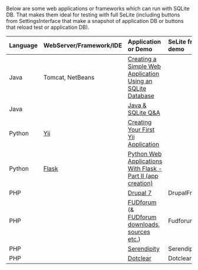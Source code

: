 Below are some web applications or frameworks which can run with SQLite DB. That makes them ideal for testing with full SeLite (including buttons from SettingsInterface that make a snapshot of application DB or buttons that reload test or application DB).


| **Language** | **WebServer/Framework/IDE**        | **Application or Demo**                                      | **SeLite framework or demo** |
|:-------------|:-----------------------------------|:-------------------------------------------------------------|:-----------------------------|
| Java         | Tomcat, NetBeans                   | [Creating a Simple Web Application Using an SQLite Database](http://users.csc.calpoly.edu/~jdalbey/308/Resources/HOWTO_SQLite_with_NetBeans.html) |                              |
| Java         |                                    | [Java & SQLite Q&A](http://www.java2s.com/Questions_And_Answers/Java-Database/sqlite/sqlite.htm) |                              |
| Python       | [Yii](http://www.yiiframework.com) | [Creating Your First Yii Application](http://www.yiiframework.com/doc/guide/1.1/en/quickstart.first-app) |                              |
| Python       | [Flask](http://flask.pocoo.org/)   | [Python Web Applications With Flask - Part II (app creation)](http://www.realpython.com/blog/python/python-web-applications-with-flask-part-ii-app-creation) |                              |
| PHP          |                                    | [Drupal 7](http://drupal.org)                                | DrupalFramework              |
| PHP          |                                    | [FUDforum](http://fudforum.org/forum/) (& [FUDforum downloads, sources etc.](http://sourceforge.net/projects/fudforum/)) | FudforumFramework            |
| PHP          |                                    | [Serendipity](http://www.s9y.org)                            | SerendipityFramework         |
| PHP          |                                    | [Dotclear](http://dotclear.org/)                             | DotclearFramework            |